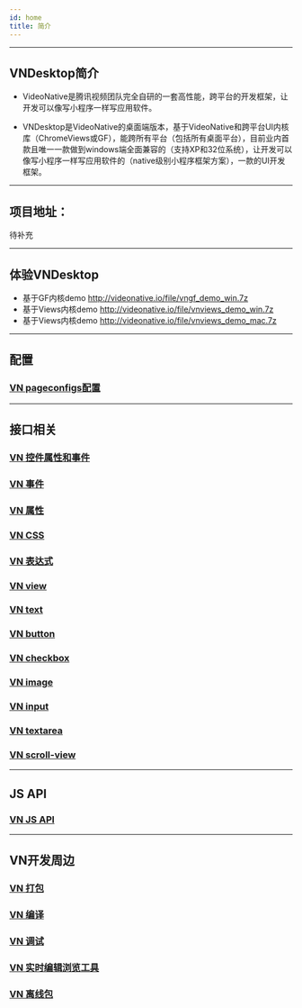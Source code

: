 ```yaml
---
id: home
title: 简介
---
```


---
## VNDesktop简介

* VideoNative是腾讯视频团队完全自研的一套高性能，跨平台的开发框架，让开发可以像写小程序一样写应用软件。

* VNDesktop是VideoNative的桌面端版本，基于VideoNative和跨平台UI内核库（ChromeViews或GF），能跨所有平台（包括所有桌面平台），目前业内首款且唯一一款做到windows端全面兼容的（支持XP和32位系统），让开发可以像写小程序一样写应用软件的（native级别小程序框架方案），一款的UI开发框架。

---
## 项目地址：
待补充

---
## 体验VNDesktop

* 基于GF内核demo http://videonative.io/file/vngf_demo_win.7z
* 基于Views内核demo http://videonative.io/file/vnviews_demo_win.7z
* 基于Views内核demo http://videonative.io/file/vnviews_demo_mac.7z

---
## 配置
### [VN pageconfigs配置](api-pageconfigs)

---
## 接口相关
### [VN 控件属性和事件](api-ui)
### [VN 事件](api-common-event)
### [VN 属性](api-common-property)
### [VN CSS](api-css)
### [VN 表达式](api-expression)
### [VN view](api-control-view)
### [VN text](api-control-text)
### [VN button](api-control-button)
### [VN checkbox](api-control-checkbox)
### [VN image](api-control-image)
### [VN input](api-control-input)
### [VN textarea](api-control-textarea)
### [VN scroll-view](api-control-scroll-view)

---
## JS API
### [VN JS API](api-js-interfaces)

---
## VN开发周边
### [VN 打包](vn-package)
### [VN 编译](vn-build)
### [VN 调试](vn-debug)
### [VN 实时编辑浏览工具](vn-edit-browser-tool)
### [VN 离线包](vn-offline-package)
